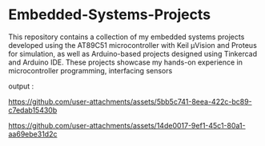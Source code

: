 # Embedded-Systems-Projects
This repository contains a collection of my embedded systems projects developed using the AT89C51 microcontroller with Keil µVision and Proteus for simulation, as well as Arduino-based projects designed using Tinkercad and Arduino IDE. These projects showcase my hands-on experience in microcontroller programming, interfacing sensors


output :



https://github.com/user-attachments/assets/5bb5c741-8eea-422c-bc89-c7edab15430b




https://github.com/user-attachments/assets/14de0017-9ef1-45c1-80a1-aa69ebe31d2c







